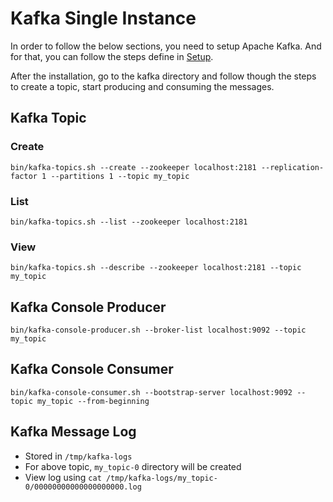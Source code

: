 # Kafka Single Instance

In order to follow the below sections, you need to setup Apache Kafka. And for that, you can follow the steps define in [Setup](README.md).

After the installation, go to the kafka directory and follow though the steps to create a topic, start producing and consuming the messages.


## Kafka Topic

### Create
```shell
bin/kafka-topics.sh --create --zookeeper localhost:2181 --replication-factor 1 --partitions 1 --topic my_topic
```

### List
`bin/kafka-topics.sh --list --zookeeper localhost:2181`

### View
`bin/kafka-topics.sh --describe --zookeeper localhost:2181 --topic my_topic`


## Kafka Console Producer
`bin/kafka-console-producer.sh --broker-list localhost:9092 --topic my_topic`


## Kafka Console Consumer
`bin/kafka-console-consumer.sh --bootstrap-server localhost:9092 --topic my_topic --from-beginning`


## Kafka Message Log
- Stored in `/tmp/kafka-logs`
- For above topic, `my_topic-0` directory will be created
- View log using `cat /tmp/kafka-logs/my_topic-0/00000000000000000000.log`

